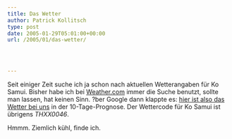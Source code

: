 ```yaml
---
title: Das Wetter
author: Patrick Kollitsch
type: post
date: 2005-01-29T05:01:00+00:00
url: /2005/01/das-wetter/




---
```

Seit einiger Zeit suche ich ja schon nach aktuellen Wetterangaben für Ko Samui. Bisher habe ich bei [Weather.com][1] immer die Suche benutzt, sollte man lassen, hat keinen Sinn. ?ber Google dann klappte es: [hier ist also das Wetter bei uns][2] in der 10-Tage-Prognose. Der Wettercode für Ko Samui ist übrigens _THXX0046_.

Hmmm. Ziemlich kühl, finde ich.

 [1]: http://weather.com/
 [2]: http://www.weather.com/weather/local/THXX0046?prod=xoap&par=1005561467